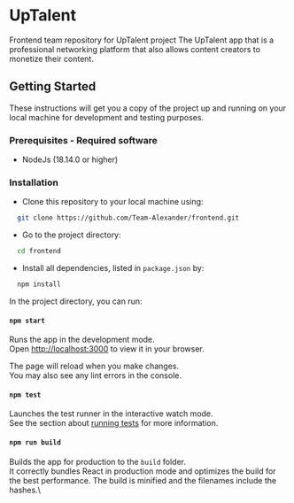 # UpTalent
Frontend team repository for UpTalent project
The UpTalent app that is a professional networking platform that also allows content creators to monetize their content.

## Getting Started

These instructions will get you a copy of the project up and running on your local machine for development and testing purposes. 

### Prerequisites - Required software
* NodeJs (18.14.0 or higher)

### Installation

- Clone this repository to your local machine using:

```bash
  git clone https://github.com/Team-Alexander/frontend.git
```

- Go to the project directory:

```bash
  cd frontend
```

- Install all dependencies, listed in `package.json` by:

```bash
  npm install
```

In the project directory, you can run:

#### `npm start`

Runs the app in the development mode.\
Open [http://localhost:3000](http://localhost:3000) to view it in your browser.

The page will reload when you make changes.\
You may also see any lint errors in the console.

#### `npm test`

Launches the test runner in the interactive watch mode.\
See the section about [running tests](https://facebook.github.io/create-react-app/docs/running-tests) for more information.

#### `npm run build`

Builds the app for production to the `build` folder.\
It correctly bundles React in production mode and optimizes the build for the best performance.
The build is minified and the filenames include the hashes.\

